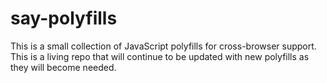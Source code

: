 # say-polyfills
This is a small collection of JavaScript polyfills for cross-browser support. This is a living repo that will continue to be updated with new polyfills as they will become needed.
